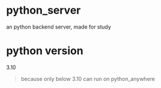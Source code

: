 # python_server
 an python backend server, made for study

# python version
 3.10
 >because only below 3.10 can run on python_anywhere
